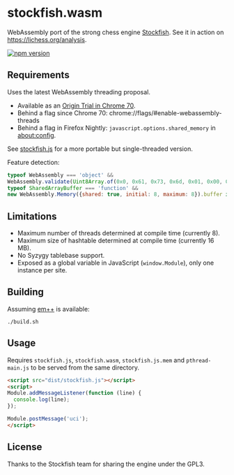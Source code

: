 stockfish.wasm
==============

WebAssembly port of the strong chess engine
[Stockfish](https://github.com/official-stockfish/Stockfish). See it in action
on https://lichess.org/analysis.

[![npm version](https://badge.fury.io/js/stockfish.wasm.svg)](https://badge.fury.io/js/stockfish.wasm)

Requirements
------------

Uses the latest WebAssembly threading proposal.

* Available as an [Origin Trial in Chrome 70](https://developers.google.com/web/updates/2018/10/wasm-threads).
* Behind a flag since Chrome 70: chrome://flags/#enable-webassembly-threads
* Behind a flag in Firefox Nightly: `javascript.options.shared_memory` in [about:config](about:config).

See [stockfish.js](https://github.com/niklasf/stockfish.js) for a more
portable but single-threaded version.

Feature detection:

```javascript
typeof WebAssembly === 'object' &&
WebAssembly.validate(Uint8Array.of(0x0, 0x61, 0x73, 0x6d, 0x01, 0x00, 0x00, 0x00)) &&
typeof SharedArrayBuffer === 'function' &&
new WebAssembly.Memory({shared: true, initial: 8, maximum: 8}).buffer instanceof SharedArrayBuffer
```

Limitations
-----------

* Maximum number of threads determined at compile time (currently 8).
* Maximum size of hashtable determined at compile time (currently 16 MB).
* No Syzygy tablebase support.
* Exposed as a global variable in JavaScript (`window.Module`), only one
  instance per site.

Building
--------

Assuming [em++](https://github.com/kripken/emscripten) is available:

```
./build.sh
```

Usage
-----

Requires `stockfish.js`, `stockfish.wasm`, `stockfish.js.mem` and
`pthread-main.js` to be served from the same directory.

```html
<script src="dist/stockfish.js"></script>
<script>
Module.addMessageListener(function (line) {
  console.log(line);
});

Module.postMessage('uci');
</script>
```

License
-------

Thanks to the Stockfish team for sharing the engine under the GPL3.
